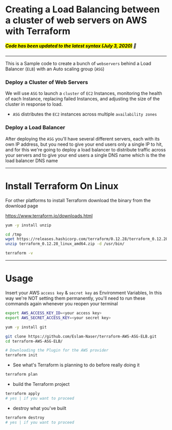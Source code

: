 # Creating a Load Balancing between a cluster of web servers on AWS with Terraform



##### <mark>Code has been updated to the latest syntax (July 3, 2020)</mark> 📌


---


This is a Sample code to create a bunch of `webservers` behind a Load Balancer (`ELB`) with an Auto scaling group (`ASG`)



### Deploy a Cluster of Web Servers

We will use `ASG` to launch a `cluster` of `EC2` Instances,  monitoring the health of each Instance, replacing failed Instances, and adjusting the size of the cluster in response to load.

* `ASG` distributes the `EC2` instances across multiple `availability zones` 



### Deploy a Load Balancer

After deploying the `ASG` you'll have several different servers, each with its own IP address, but you need to give your end users only a single IP to hit, and for this we're going to deploy a load balancer to distribute traffic across your servers and to give your end users a single DNS name which is the the load balancer DNS name



---



# Install Terraform On Linux

For other platforms to install Terraform download the binary from the download page

https://www.terraform.io/downloads.html

```bash
yum -y install unzip

cd /tmp
wget https://releases.hashicorp.com/terraform/0.12.28/terraform_0.12.28_linux_amd64.zip
unzip terraform_0.12.28_linux_amd64.zip -d /usr/bin/

terraform -v
```



---



# Usage

Insert your AWS `access key` & `secret key` as Environment Variables, In this way we're NOT setting them permanently, you'll need to run these commands again whenever you reopen your terminal

```bash
export AWS_ACCESS_KEY_ID=<your access key>
export AWS_SECRET_ACCESS_KEY=<your secret key>
```


```bash
yum -y install git
```



```bash
git clone https://github.com/Eslam-Naser/terraform-AWS-ASG-ELB.git
cd terraform-AWS-ASG-ELB/

# Downloading the Plugin for the AWS provider
terraform init
```



* See what's Terraform is planning to do before really doing it

```bash
terraform plan
```



* build the Terraform project

```bash
terraform apply
# yes | if you want to proceed
```

* destroy what you've built

```bash
terraform destroy
# yes | if you want to proceed
```



